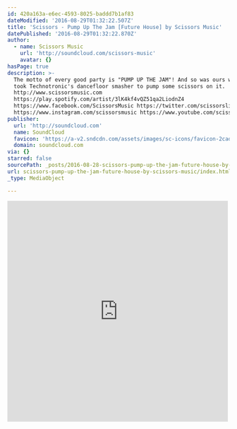 ```yaml
---
id: 420a163a-e6ec-4593-8025-baddd7b1af83
dateModified: '2016-08-29T01:32:22.507Z'
title: 'Scissors - Pump Up The Jam [Future House] by Scissors Music'
datePublished: '2016-08-29T01:32:22.870Z'
author:
  - name: Scissors Music
    url: 'http://soundcloud.com/scissors-music'
    avatar: {}
hasPage: true
description: >-
  The motto of every good party is "PUMP UP THE JAM"! And so was ours when we
  took Technotronic's dancefloor smasher to pump some scissors on it.
  http://www.scissorsmusic.com
  https://play.spotify.com/artist/3lK4kf4vQZ51qa2LiodnZ4
  https://www.facebook.com/ScissorsMusic https://twitter.com/scissorslive
  https://www.instagram.com/scissorsmusic https://www.youtube.com/scissorsmusic
publisher:
  url: 'http://soundcloud.com'
  name: SoundCloud
  favicon: 'https://a-v2.sndcdn.com/assets/images/sc-icons/favicon-2cadd14b.ico'
  domain: soundcloud.com
via: {}
starred: false
sourcePath: _posts/2016-08-28-scissors-pump-up-the-jam-future-house-by-scissors-music.md
url: scissors-pump-up-the-jam-future-house-by-scissors-music/index.html
_type: MediaObject

---
```

<iframe src="https://cdn.embedly.com/widgets/media.html?src=https%3A%2F%2Fw.soundcloud.com%2Fplayer%2F%3Fvisual%3Dtrue%26url%3Dhttp%253A%252F%252Fapi.soundcloud.com%252Ftracks%252F202854228%26show_artwork%3Dtrue&amp;url=https%3A%2F%2Fsoundcloud.com%2Fscissors-music%2Fscissors-pump-up-the-jam-future-house&amp;image=http%3A%2F%2Fi1.sndcdn.com%2Fartworks-000114849668-wz506g-t500x500.jpg&amp;key=b7d04c9b404c499eba89ee7072e1c4f7&amp;type=text%2Fhtml&amp;schema=soundcloud" width="500" height="500" scrolling="no" frameborder="0" allowfullscreen="" style=""></iframe>